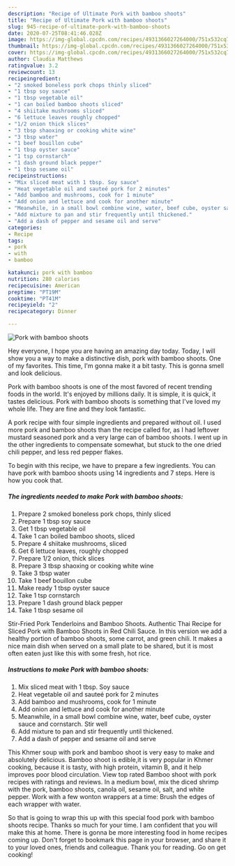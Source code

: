 ```yaml
---
description: "Recipe of Ultimate Pork with bamboo shoots"
title: "Recipe of Ultimate Pork with bamboo shoots"
slug: 945-recipe-of-ultimate-pork-with-bamboo-shoots
date: 2020-07-25T08:41:46.028Z
image: https://img-global.cpcdn.com/recipes/4931366027264000/751x532cq70/pork-with-bamboo-shoots-recipe-main-photo.jpg
thumbnail: https://img-global.cpcdn.com/recipes/4931366027264000/751x532cq70/pork-with-bamboo-shoots-recipe-main-photo.jpg
cover: https://img-global.cpcdn.com/recipes/4931366027264000/751x532cq70/pork-with-bamboo-shoots-recipe-main-photo.jpg
author: Claudia Matthews
ratingvalue: 3.2
reviewcount: 13
recipeingredient:
- "2 smoked boneless pork chops thinly sliced"
- "1 tbsp soy sauce"
- "1 tbsp vegetable oil"
- "1 can boiled bamboo shoots sliced"
- "4 shiitake mushrooms sliced"
- "6 lettuce leaves roughly chopped"
- "1/2 onion thick slices"
- "3 tbsp shaoxing or cooking white wine"
- "3 tbsp water"
- "1 beef bouillon cube"
- "1 tbsp oyster sauce"
- "1 tsp cornstarch"
- "1 dash ground black pepper"
- "1 tbsp sesame oil"
recipeinstructions:
- "Mix sliced meat with 1 tbsp. Soy sauce"
- "Heat vegetable oil and sauteé pork for 2 minutes"
- "Add bamboo and mushrooms, cook for 1 minute"
- "Add onion and lettuce and cook for another minute"
- "Meanwhile, in a small bowl combine wine, water, beef cube, oyster sauce and cornstarch.  Stir well"
- "Add mixture to pan and stir frequently until thickened."
- "Add a dash of pepper and sesame oil and serve"
categories:
- Recipe
tags:
- pork
- with
- bamboo

katakunci: pork with bamboo 
nutrition: 280 calories
recipecuisine: American
preptime: "PT19M"
cooktime: "PT41M"
recipeyield: "2"
recipecategory: Dinner

---
```



![Pork with bamboo shoots](https://img-global.cpcdn.com/recipes/4931366027264000/751x532cq70/pork-with-bamboo-shoots-recipe-main-photo.jpg)

Hey everyone, I hope you are having an amazing day today. Today, I will show you a way to make a distinctive dish, pork with bamboo shoots. One of my favorites. This time, I'm gonna make it a bit tasty. This is gonna smell and look delicious.

Pork with bamboo shoots is one of the most favored of recent trending foods in the world. It's enjoyed by millions daily. It is simple, it is quick, it tastes delicious. Pork with bamboo shoots is something that I've loved my whole life. They are fine and they look fantastic.

A pork recipe with four simple ingredients and prepared without oil. I used more pork and bamboo shoots than the recipe called for, as I had leftover mustard seasoned pork and a very large can of bamboo shoots. I went up in the other ingredients to compensate somewhat, but stuck to the one dried chili pepper, and less red pepper flakes.


To begin with this recipe, we have to prepare a few ingredients. You can have pork with bamboo shoots using 14 ingredients and 7 steps. Here is how you cook that.

<!--inarticleads1-->

##### The ingredients needed to make Pork with bamboo shoots:

1. Prepare 2 smoked boneless pork chops, thinly sliced
1. Prepare 1 tbsp soy sauce
1. Get 1 tbsp vegetable oil
1. Take 1 can boiled bamboo shoots, sliced
1. Prepare 4 shiitake mushrooms, sliced
1. Get 6 lettuce leaves, roughly chopped
1. Prepare 1/2 onion, thick slices
1. Prepare 3 tbsp shaoxing or cooking white wine
1. Take 3 tbsp water
1. Take 1 beef bouillon cube
1. Make ready 1 tbsp oyster sauce
1. Take 1 tsp cornstarch
1. Prepare 1 dash ground black pepper
1. Take 1 tbsp sesame oil


Stir-Fried Pork Tenderloins and Bamboo Shoots. Authentic Thai Recipe for Sliced Pork with Bamboo Shoots in Red Chili Sauce. In this version we add a healthy portion of bamboo shoots, some carrot, and green chili. It makes a nice main dish when served on a small plate to be shared, but it is most often eaten just like this with some fresh, hot rice. 

<!--inarticleads2-->

##### Instructions to make Pork with bamboo shoots:

1. Mix sliced meat with 1 tbsp. Soy sauce
1. Heat vegetable oil and sauteé pork for 2 minutes
1. Add bamboo and mushrooms, cook for 1 minute
1. Add onion and lettuce and cook for another minute
1. Meanwhile, in a small bowl combine wine, water, beef cube, oyster sauce and cornstarch.  Stir well
1. Add mixture to pan and stir frequently until thickened.
1. Add a dash of pepper and sesame oil and serve


This Khmer soup with pork and bamboo shoot is very easy to make and absolutely delicious. Bamboo shoot is edible,it is very popular in Khmer cooking, because it is tasty, with high protein, vitamin B, and it help improves poor blood circulation. View top rated Bamboo shoot with pork recipes with ratings and reviews. In a medium bowl, mix the diced shrimp with the pork, bamboo shoots, canola oil, sesame oil, salt, and white pepper. Work with a few wonton wrappers at a time: Brush the edges of each wrapper with water. 

So that is going to wrap this up with this special food pork with bamboo shoots recipe. Thanks so much for your time. I am confident that you will make this at home. There is gonna be more interesting food in home recipes coming up. Don't forget to bookmark this page in your browser, and share it to your loved ones, friends and colleague. Thank you for reading. Go on get cooking!
